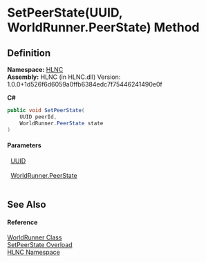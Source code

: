 # SetPeerState(UUID, WorldRunner.PeerState) Method




## Definition
**Namespace:** <a href="N_HLNC">HLNC</a>  
**Assembly:** HLNC (in HLNC.dll) Version: 1.0.0+1d526f6d6059a0ffb6384edc7f75446241490e0f

**C#**
``` C#
public void SetPeerState(
	UUID peerId,
	WorldRunner.PeerState state
)
```



#### Parameters
<dl><dt>  <a href="T_HLNC_UUID">UUID</a></dt><dd> </dd><dt>  <a href="T_HLNC_WorldRunner_PeerState">WorldRunner.PeerState</a></dt><dd> </dd></dl>

## See Also


#### Reference
<a href="T_HLNC_WorldRunner">WorldRunner Class</a>  
<a href="Overload_HLNC_WorldRunner_SetPeerState">SetPeerState Overload</a>  
<a href="N_HLNC">HLNC Namespace</a>  
